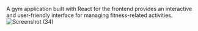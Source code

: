 A gym application built with React for the frontend provides an interactive and user-friendly interface for managing fitness-related activities. ![Screenshot (34)](https://github.com/user-attachments/assets/dccf5d4a-07b6-429e-b31b-883c68c1c170)
